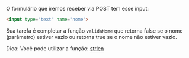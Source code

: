 O formulário que iremos receber via POST tem esse input:

```html
<input type="text" name="nome">
```

Sua tarefa é completar a função `validaNome` que retorna false se o nome (parâmetro) estiver vazio ou retorna true se o nome não estiver vazio.

Dica: Você pode utilizar a função: [strlen](http://php.net/manual/en/function.strlen.php)